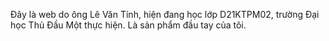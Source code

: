 Đây là web do ông Lê Văn Tính, hiện đang học lớp D21KTPM02, trường Đại học Thủ Đầu Một thực hiện.
Là sản phẩm đầu tay của tôi.
